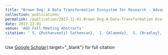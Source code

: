 ```yaml
---
title: "Brown Dog: A Data Transformation Ecosystem for Research - Advancing from Beta to 1.0"
collection: publications
permalink: /publication/2017-12-01-Brown-Dog-A-Data-Transformation-Ecosystem-for-Research-Advancing-from-Beta-to-10
date: 2017-12-01
venue: 'AGU Fall Meeting Abstracts'
citation: ' S. {Puthanveetil Satheesan},  J. {Alameda},  S. {Bradley},  M. {Dietze},  G. {Jansen},  R. {Kooper},  P. {Kumar},  J. {Lee},  R. {Marciano},  L. {Marini},  B. S. {Minsker},  C. {Navarro},  E. {Roeder},  A. {Schmidt},  M. {Slavenas},  W. {Sullivan},  B. {Zhang},  Y. {Zhao},  I. {Zharnitsky},  K. {McHenry}, &quot;Brown Dog: A Data Transformation Ecosystem for Research - Advancing from Beta to 1.0.&quot; AGU Fall Meeting Abstracts, 2017.'
---
```

Use [Google Scholar](https://scholar.google.com/scholar?q=Brown+Dog:+A+Data+Transformation+Ecosystem+for+Research+++Advancing+from+Beta+to+1.0){:target="_blank"} for full citation